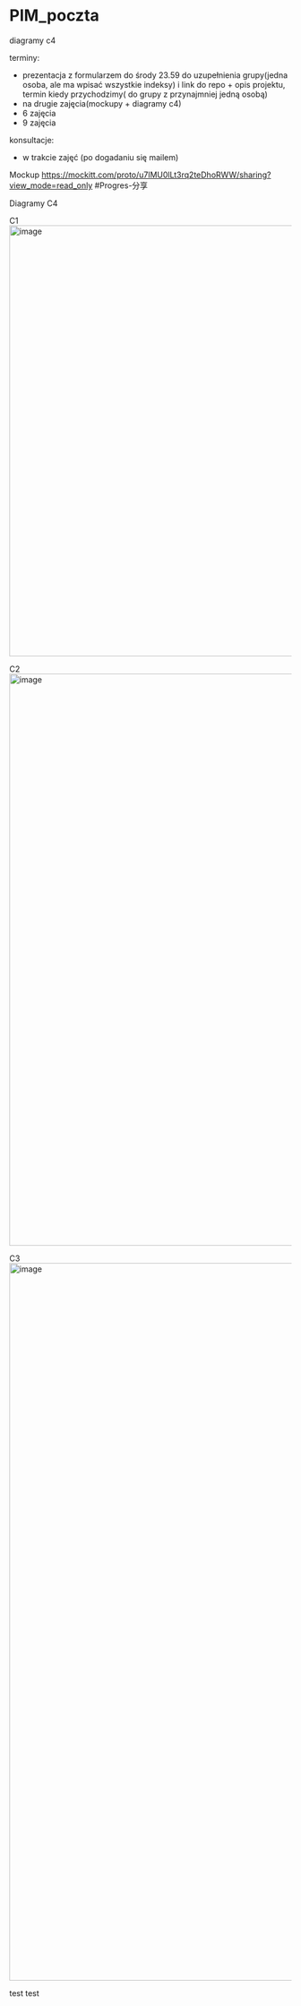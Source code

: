 # PIM_poczta

diagramy c4

terminy:

- prezentacja z formularzem do środy 23.59 do uzupełnienia grupy(jedna osoba, ale ma wpisać wszystkie indeksy) i link do repo + opis projektu, termin kiedy przychodzimy( do grupy z przynajmniej jedną osobą)
- na drugie zajęcia(mockupy + diagramy c4)
- 6 zajęcia
- 9 zajęcia

konsultacje:

- w trakcie zajęć (po dogadaniu się mailem)

Mockup
https://mockitt.com/proto/u7lMU0lLt3rq2teDhoRWW/sharing?view_mode=read_only #Progres-分享

Diagramy C4

C1
<img width="1220" height="770" alt="image" src="https://github.com/user-attachments/assets/5b39e41d-8f06-4d44-9796-3c564d2f0e89" />

C2
<img width="1280" height="1022" alt="image" src="https://github.com/user-attachments/assets/ae787f20-853c-4802-95a5-50b2d79cddb3" />

C3
<img width="2126" height="1282" alt="image" src="https://github.com/user-attachments/assets/505f5a5f-72e3-442c-b88b-98189323d3bf" />



test test 